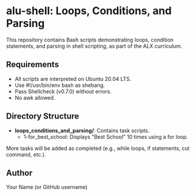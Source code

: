 # alu-shell: Loops, Conditions, and Parsing

This repository contains Bash scripts demonstrating loops, condition statements, and parsing in shell scripting, as part of the ALX curriculum.

## Requirements
- All scripts are interpreted on Ubuntu 20.04 LTS.
- Use #!/usr/bin/env bash as shebang.
- Pass Shellcheck (v0.7.0) without errors.
- No awk allowed.

## Directory Structure
- **loops_conditions_and_parsing/**: Contains task scripts.
  - 1-for_best_school: Displays "Best School" 10 times using a for loop.

More tasks will be added as completed (e.g., while loops, if statements, cut command, etc.).

## Author
Your Name (or GitHub username)
